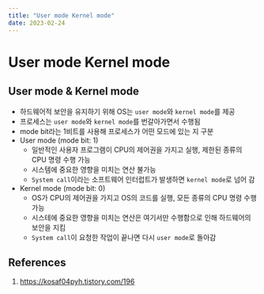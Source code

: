 ```yaml
---
title: "User mode Kernel mode"
date: 2023-02-24
---
```


# User mode Kernel mode

## User mode & Kernel mode

- 하드웨어적 보안을 유지하기 위해 OS는 `user mode`와 `kernel mode`를 제공
- 프로세스는 `user mode`와 `kernel mode`를 번갈아가면서 수행됨
- mode bit라는 1비트를 사용해 프로세스가 어떤 모드에 있는 지 구분
- User mode (mode bit: 1)
  - 일반적인 사용자 프로그램이 CPU의 제어권을 가지고 실행, 제한된 종류의 CPU 명령 수행 가능
  - 시스템에 중요한 영향을 미치는 연산 불가능
  - `System call`이라는 소프트웨어 인터럽트가 발생하면 `kernel mode`로 넘어 감
- Kernel mode (mode bit: 0)
  - OS가 CPU의 제어권을 가지고 OS의 코드를 실행, 모든 종류의 CPU 명령 수행 가능
  - 시스테에 중요한 영향을 미치는 연산은 여기서만 수행함으로 인해 하드웨어의 보안을 지킴
  - `System call`이 요청한 작업이 끝나면 다시 `user mode`로 돌아감

## References

1. https://kosaf04pyh.tistory.com/196
